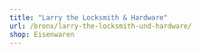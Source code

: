 ```yaml
---
title: "Larry the Locksmith & Hardware"
url: /bronx/larry-the-locksmith-und-hardware/
shop: Eisenwaren
---
```

